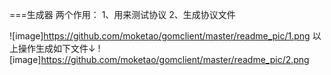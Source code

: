 ===生成器
两个作用：
1、用来测试协议
2、生成协议文件


![image]https://github.com/moketao/gomclient/master/readme_pic/1.png
以上操作生成如下文件↓
![image]https://github.com/moketao/gomclient/master/readme_pic/2.png